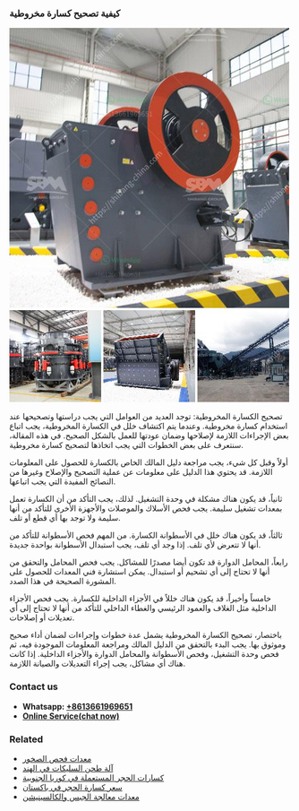<h3>كيفية تصحيح كسارة مخروطية</h3><img src='1701853332.jpg' alt=''><p>تصحيح الكسارة المخروطية: توجد العديد من العوامل التي يجب دراستها وتصحيحها عند استخدام كسارة مخروطية. وعندما يتم اكتشاف خلل في الكسارة المخروطية، يجب اتباع بعض الإجراءات اللازمة لإصلاحها وضمان عودتها للعمل بالشكل الصحيح. في هذه المقالة، سنتعرف على بعض الخطوات التي يجب اتخاذها لتصحيح كسارة مخروطية.</p><p>أولاً وقبل كل شيء، يجب مراجعة دليل المالك الخاص بالكسارة للحصول على المعلومات اللازمة. قد يحتوي هذا الدليل على معلومات عن عملية التصحيح والإصلاح وغيرها من النصائح المفيدة التي يجب اتباعها.</p><p>ثانياً، قد يكون هناك مشكلة في وحدة التشغيل. لذلك، يجب التأكد من أن الكسارة تعمل بمعدات تشغيل سليمة. يجب فحص الأسلاك والموصلات والأجهزة الأخرى للتأكد من أنها سليمة ولا توجد بها أي قطع أو تلف.</p><p>ثالثاً، قد يكون هناك خلل في الأسطوانة الكسارة. من المهم فحص الأسطوانة للتأكد من أنها لا تتعرض لأي تلف. إذا وجد أي تلف، يجب استبدال الأسطوانة بواحدة جديدة.</p><p>رابعاً، المحامل الدوارة قد تكون أيضا مصدرًا للمشاكل. يجب فحص المحامل والتحقق من أنها لا تحتاج إلى أي تشحيم أو استبدال. يمكن استشارة فني المعدات للحصول على المشورة الصحيحة في هذا الصدد.</p><p>خامساً وأخيراً، قد يكون هناك خللاً في الأجزاء الداخلية للكسارة. يجب فحص الأجزاء الداخلية مثل الغلاف والعمود الرئيسي والغطاء الداخلي للتأكد من أنها لا تحتاج إلى أي تعديلات أو إصلاحات.</p><p>باختصار، تصحيح الكسارة المخروطية يشمل عدة خطوات وإجراءات لضمان أداء صحيح وموثوق بها. يجب البدء بالتحقق من الدليل المالك ومراجعة المعلومات الموجودة فيه، ثم فحص وحدة التشغيل، وفحص الأسطوانة والمحامل الدوارة والأجزاء الداخلية. إذا كانت هناك أي مشاكل، يجب إجراء التعديلات والصيانة اللازمة.</p><h3>Contact us</h3><ul><li><strong>Whatsapp:&nbsp;<a href="https://wa.me/8613661969651">+8613661969651</a></strong></li><li><a href="https://swt.shibang-china.com/?git&amp;zhl&amp;كيفية تصحيح كسارة مخروطية"><strong>Online Service(chat now)</strong></a></li></ul><h3>Related</h3><ul><li><a href='معدات فحص الصخور.md'>معدات فحص الصخور</a></li><li><a href='آلة طحن السليكات في الهند.md'>آلة طحن السليكات في الهند</a></li><li><a href='كسارات الحجر المستعملة في كوريا الجنوبية.md'>كسارات الحجر المستعملة في كوريا الجنوبية</a></li><li><a href='سعر كسارة الحجر في باكستان.md'>سعر كسارة الحجر في باكستان</a></li><li><a href='معدات معالجة الجبس والكالسينيشن.md'>معدات معالجة الجبس والكالسينيشن</a></li></ul>